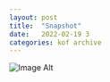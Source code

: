```yaml
---
layout:	post
title:	"Snapshot"
date:	2022-02-19 3
categories:	kof archive
---
```


![Image Alt](https://k0f.github.io/assets/2022-02-19-222041.jpg)